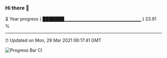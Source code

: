### Hi there 👋

⏳ Year progress { ███████▁▁▁▁▁▁▁▁▁▁▁▁▁▁▁▁▁▁▁▁▁▁▁ } 23.91 %

---

⏰ Updated on Mon, 29 Mar 2021 06:17:41 GMT

![Progress Bar CI](https://github.com/liununu/liununu/workflows/Progress%20Bar%20CI/badge.svg)
